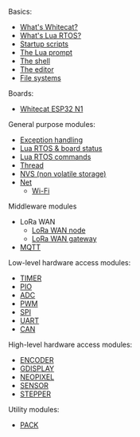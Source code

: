 Basics:

* [What's Whitecat?](https://github.com/whitecatboard/Lua-RTOS-ESP32/wiki/What's-Whitecat%3F)
* [What's Lua RTOS?](https://github.com/whitecatboard/Lua-RTOS-ESP32/wiki/What's-Lua-RTOS%3F)
* [Startup scripts](https://github.com/whitecatboard/Lua-RTOS-ESP32/wiki/Startup-scripts)
* [The Lua prompt](https://github.com/whitecatboard/Lua-RTOS-ESP32/wiki/The-Lua-prompt)
* [The shell](https://github.com/whitecatboard/Lua-RTOS-ESP32/wiki/The-shell)
* [The editor](https://github.com/whitecatboard/Lua-RTOS-ESP32/wiki/The-editor)
* [File systems](https://github.com/whitecatboard/Lua-RTOS-ESP32/wiki/File-systems)

Boards:

* [Whitecat ESP32 N1](https://github.com/whitecatboard/Lua-RTOS-ESP32/wiki/Whitecat-ESP32-N1)

General purpose modules:

* [Exception handling](https://github.com/whitecatboard/Lua-RTOS-ESP32/wiki/Exception-handling)
* [Lua RTOS & board status](https://github.com/whitecatboard/Lua-RTOS-ESP32/wiki/Lua-RTOS-&-board-status)
* [Lua RTOS commands](https://github.com/whitecatboard/Lua-RTOS-ESP32/wiki/Lua-RTOS-commands)
* [Thread](https://github.com/whitecatboard/Lua-RTOS-ESP32/wiki/Thread-Module)
* [NVS (non volatile storage)](https://github.com/whitecatboard/Lua-RTOS-ESP32/wiki/NVS-Module)
* [Net](https://github.com/whitecatboard/Lua-RTOS-ESP32/wiki/Net-Module)
   * [Wi-Fi](https://github.com/whitecatboard/Lua-RTOS-ESP32/wiki/Net-module#wi-fi)

Middleware modules

* LoRa WAN
   * [LoRa WAN node](https://github.com/whitecatboard/Lua-RTOS-ESP32/wiki/LoRa-WAN-node-module)
   * [LoRa WAN gateway](https://github.com/whitecatboard/Lua-RTOS-ESP32/wiki/LoRa-WAN-gateway-module)
* [MQTT](https://github.com/whitecatboard/Lua-RTOS-ESP32/wiki/MQTT-module)

Low-level hardware access modules:

* [TIMER](https://github.com/whitecatboard/Lua-RTOS-ESP32/wiki/TIMER-module)
* [PIO](https://github.com/whitecatboard/Lua-RTOS-ESP32/wiki/PIO-Module)
* [ADC](https://github.com/whitecatboard/Lua-RTOS-ESP32/wiki/ADC-Module)
* [PWM](https://github.com/whitecatboard/Lua-RTOS-ESP32/wiki/PWM-Module)
* [SPI](https://github.com/whitecatboard/Lua-RTOS-ESP32/wiki/SPI-Module)
* [UART](https://github.com/whitecatboard/Lua-RTOS-ESP32/wiki/UART-Module)
* [CAN](https://github.com/whitecatboard/Lua-RTOS-ESP32/wiki/CAN-module)

High-level hardware access modules:

* [ENCODER](https://github.com/whitecatboard/Lua-RTOS-ESP32/wiki/ENCODER-module)
* [GDISPLAY](https://github.com/whitecatboard/Lua-RTOS-ESP32/wiki/GDISPLAY-module)
* [NEOPIXEL](https://github.com/whitecatboard/Lua-RTOS-ESP32/wiki/NEOPIXEL-module)
* [SENSOR](https://github.com/whitecatboard/Lua-RTOS-ESP32/wiki/Sensor-module)
* [STEPPER](https://github.com/whitecatboard/Lua-RTOS-ESP32/wiki/STEPPER-module)

Utility modules:
* [PACK](https://github.com/whitecatboard/Lua-RTOS-ESP32/wiki/Pack-module)